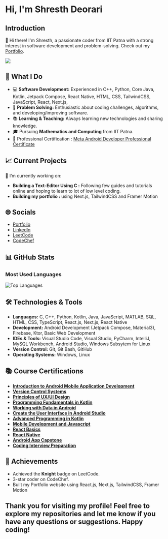 # Hi, I'm Shresth Deorari

## Introduction
👋 Hi there! I'm Shresth, a passionate coder from IIT Patna with a strong interest in software development and problem-solving. Check out my [Portfolio](https://shresth-deorari.github.io/Portfolio/).

![](https://komarev.com/ghpvc/?username=shresth-deorari)

## 🚀 What I Do
- 💻 **Software Development:** Experienced in C++, Python, Core Java, Kotlin, Jetpack Compose, React Native, HTML, CSS, TailwindCSS, JavaScript, React, Next.js,
- 🧩 **Problem Solving:** Enthusiastic about coding challenges, algorithms, and developing/improving software.
- 📚 **Learning & Teaching:** Always learning new technologies and sharing knowledge.
- 🎓 Pursuing **Mathematics and Computing** from IIT Patna.
- 🎯 Professional Certification : [Meta Android Developer Professional Certificate](https://coursera.org/share/af355e352afcd1806ce54dd3212664ba)

## 📈 Current Projects
🔭 I’m currently working on:
- **Building a Text-Editor Using C :** Following few guides and tutorials online and hoping to learn to lot of low level coding.
- **Building my portfolio :** using Next.js, TailwindCSS and Framer Motion

## 🌐 Socials
- [Portfolio](https://shresth-deorari.github.io/Portfolio/)
- [LinkedIn](https://www.linkedin.com/in/shresth-deorari-iit-patna/)
- [LeetCode](https://leetcode.com/u/Shresth_Deorari/)
- [CodeChef](https://www.codechef.com/users/sahabrocker)

## 📊 GitHub Stats

### Most Used Languages
![Top Languages](https://github-readme-stats.vercel.app/api/top-langs/?username=Shresth-Deorari&layout=compact&hide=css,Shell,Procfile&hide_border=true&theme=tokyonight&card_width=450&cache_seconds=1800)

## 🛠️ Technologies & Tools
- **Languages:** C, C++, Python, Kotlin, Java, JavaScript, MATLAB, SQL, HTML, CSS, TypeScript, React.js, Next.js, React Native
- **Development:** Android Development (Jetpack Compose, Material3), Firebase, Ktor, Basic Web Development
- **IDEs & Tools:** Visual Studio Code, Visual Studio, PyCharm, IntelliJ, MySQL Workbench, Android Studio, Windows Subsytem for Linux
- **Version Control:** Git, Git Bash, GitHub
- **Operating Systems:** Windows, Linux

## 📚 Course Certifications
- **[Introduction to Android Mobile Application Development](https://coursera.org/share/17d626b0130801749f4391533f1c2a84)**
- **[Version Control Systems](https://coursera.org/share/49580534fb0f1ab2988e64b488636998)**
- **[Principles of UX/UI Design](https://coursera.org/share/cf9dc01fe9c4a254cd2a8d818d26f25d)**
- **[Programming Fundamentals in Kotlin](https://coursera.org/share/2d6e3af6a2cffc0ccfbbf5b8ea3c4dbf)**
- **[Working with Data in Android](https://coursera.org/share/e6985c4454a4b4185d51ff11ea5a6345)**
- **[Create the User Interface in Android Studio](https://coursera.org/share/15ee2213c72d6f69dff409d09c9a9310)**
- **[Advanced Programming in Kotlin](https://coursera.org/share/3d6b50d91593a4f87b38e3407f558fba)**
- **[Mobile Development and Javascript](https://coursera.org/share/75e6b390db236e44896265989953a253)**
- **[React Basics](https://coursera.org/share/16efd654f316ae2f2a62840a48f48159)**
- **[React Native](https://coursera.org/share/cc0a991c4dbaa0e7be9e69a7cb235a21)**
- **[Android App Capstone](https://coursera.org/share/26e2221d40e7e511de2c2b4fbcac5572)**
- **[Coding Interview Preparation](https://coursera.org/share/f59c0b64907e18a448cb28ca3bb99f2a)**

## 🌟 Achievements
- Achieved the **Knight** badge on LeetCode.
- 3-star coder on CodeChef.
- Built my Portfolio website using React.js, Next.js, TailwindCSS, Framer Motion

## Thank you for visiting my profile! Feel free to explore my repositories and let me know if you have any questions or suggestions. Happy coding!
